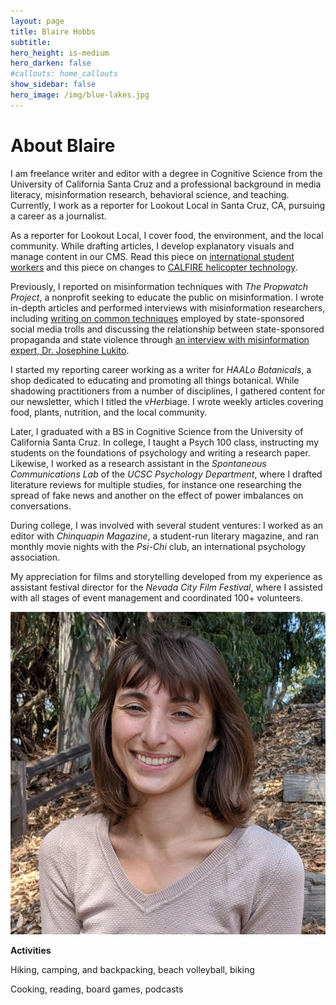```yaml
---
layout: page
title: Blaire Hobbs
subtitle:
hero_height: is-medium
hero_darken: false
#callouts: home_callouts
show_sidebar: false
hero_image: /img/blue-lakes.jpg
---
```


# About Blaire

I am freelance writer and editor with a degree in Cognitive Science from the University of California Santa Cruz and a professional background in media literacy, misinformation research, behavioral science, and teaching. Currently, I work as a reporter for Lookout Local in Santa Cruz, CA, pursuing a career as a journalist.

As a reporter for Lookout Local, I cover food, the environment, and the local community. While drafting articles, I develop explanatory visuals and manage content in our CMS. Read this piece on [international student workers](https://lookout.co/santacruz/business-technology/local-business/story/2022-09-12/beach-boardwalk-global-student-workers-ambassadors-state-department-interexchange-santa-cruz-seaside-company) and this piece on changes to [CALFIRE helicopter technology](https://lookout.co/santacruz/environment/wildfires/story/2022-08-23/cal-fire-helicopters-fire-hawk-ask-lookout-what-was-that-big-helicopter-going-back-and-forth-to-the-delaveaga-fire-recently).

Previously, I reported on misinformation techniques with *The Propwatch Project*, a nonprofit seeking to educate the public on misinformation. I wrote in-depth articles and performed interviews with misinformation researchers, including [writing on common techniques](https://www.propwatch.org/article.php?id=295) employed by state-sponsored social media trolls and discussing the relationship between state-sponsored propaganda and state violence through [an interview with misinformation expert, Dr. Josephine Lukito](https://www.propwatch.org/article.php?id=305). 

I started my reporting career working as a writer for *HAALo Botanicals*, a shop dedicated to educating and promoting all things botanical. While shadowing practitioners from a number of disciplines, I gathered content for our newsletter, which I titled the v*Herb*iage. I wrote weekly articles covering food, plants, nutrition, and the local community. 

Later, I graduated with a BS in Cognitive Science from the University of California Santa Cruz. In college, I taught a Psych 100 class, instructing my students on the foundations of psychology and writing a research paper. Likewise, I worked as a research assistant in the *Spontaneous Communications Lab* of the *UCSC Psychology Department*, where I drafted literature reviews for multiple studies, for instance one researching the spread of fake news and another on the effect of power imbalances on conversations.

During college, I was involved with several student ventures: I worked as an editor with *Chinquapin Magazine*, a student-run literary magazine, and ran monthly movie nights with the *Psi-Chi* club, an international psychology association. 

My appreciation for films and storytelling developed from my experience as assistant festival director for the *Nevada City Film Festival*, where I assisted with all stages of event management and coordinated 100+ volunteers.  



![](/img/Hobbs_Blaire_Headshot.jpg)

**Activities**

Hiking, camping, and backpacking, beach volleyball, biking 

Cooking, reading, board games, podcasts

